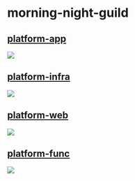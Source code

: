 # morning-night-guild

## [platform-app](https://github.com/morning-night-guild/platform-app)

[![](https://skillicons.dev/icons?i=go,firebase,postgres,redis,docker,githubactions)](https://skillicons.dev)

## [platform-infra](https://github.com/morning-night-guild/platform-infra)

[![](https://skillicons.dev/icons?i=k8s,githubactions)](https://skillicons.dev)

## [platform-web](https://github.com/morning-night-guild/platform-web)

[![](https://skillicons.dev/icons?i=ts,react,vite,vercel,githubactions)](https://skillicons.dev)

## [platform-func](https://github.com/morning-night-guild/platform-func)

[![](https://skillicons.dev/icons?i=ts,deno,supabase,githubactions)](https://skillicons.dev)
